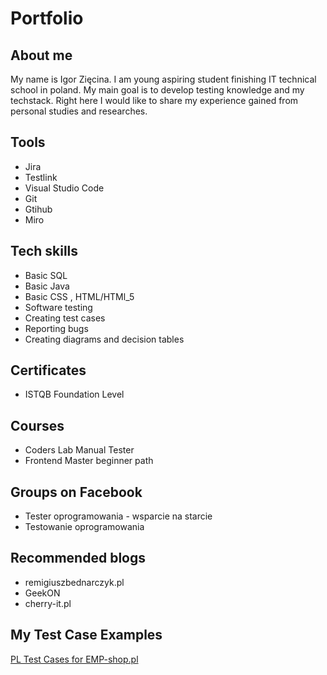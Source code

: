 # Portfolio
 
## About me
 
My name is Igor Zięcina. I am young aspiring student finishing IT technical school in poland. My main goal is to develop testing knowledge and my techstack. Right here I would like to share my experience gained from personal studies and researches.
 
## Tools 
 
* Jira
* Testlink
* Visual Studio Code 
* Git 
* Gtihub
* Miro  

##  Tech skills

* Basic SQL 
* Basic Java
* Basic CSS , HTML/HTMl_5   
* Software testing 
* Creating test cases 
* Reporting bugs
* Creating diagrams and decision tables

## Certificates
 
* ISTQB Foundation Level
 
## Courses
 
* Coders Lab Manual Tester
* Frontend Master beginner path
 
## Groups on Facebook

* Tester oprogramowania - wsparcie na starcie
* Testowanie oprogramowania

## Recommended blogs

* remigiuszbednarczyk.pl
* GeekON
* cherry-it.pl

## My Test Case Examples

[PL Test Cases for EMP-shop.pl](https://docs.google.com/spreadsheets/d/1Y0_WWLQWVg5yw8lNg-tXP_X4YNA7z6EjRYqUQly4Y8s/edit?usp=sharing)
